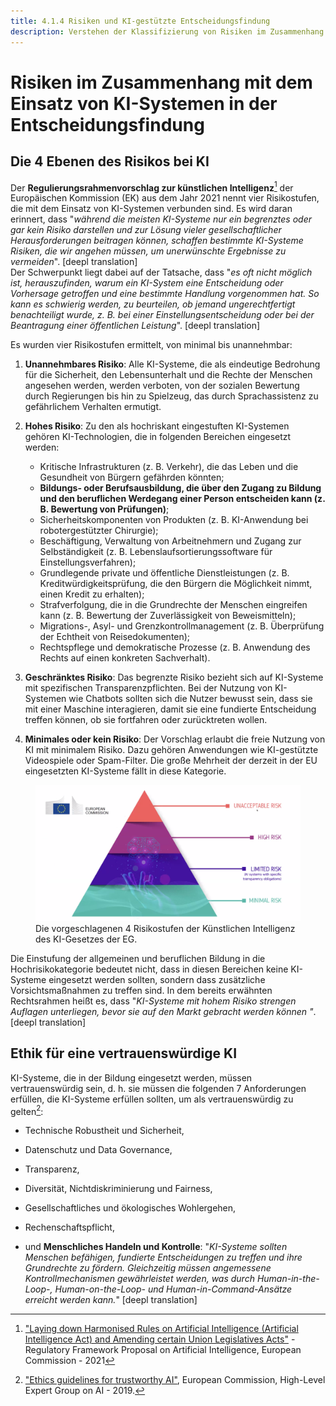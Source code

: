 ```yaml
---
title: 4.1.4 Risiken und KI-gestützte Entscheidungsfindung
description: Verstehen der Klassifizierung von Risiken im Zusammenhang mit dem Einsatz von KI-Systemen bei der Entscheidungsfindung
---
```

# Risiken im Zusammenhang mit dem Einsatz von KI-Systemen in der Entscheidungsfindung

## Die 4 Ebenen des Risikos bei KI

Der **Regulierungsrahmenvorschlag zur künstlichen Intelligenz**[^1] der Europäischen Kommission (EK) aus dem Jahr 2021 nennt vier Risikostufen, die mit dem Einsatz von KI-Systemen verbunden sind. Es wird daran erinnert, dass "*während die meisten KI-Systeme nur ein begrenztes oder gar kein Risiko darstellen und zur Lösung vieler gesellschaftlicher Herausforderungen beitragen können, schaffen bestimmte KI-Systeme Risiken, die wir angehen müssen, um unerwünschte Ergebnisse zu vermeiden*". [deepl translation]  
Der Schwerpunkt liegt dabei auf der Tatsache, dass "*es oft nicht möglich ist, herauszufinden, warum ein KI-System eine Entscheidung oder Vorhersage getroffen und eine bestimmte Handlung vorgenommen hat. So kann es schwierig werden, zu beurteilen, ob jemand ungerechtfertigt benachteiligt wurde, z. B. bei einer Einstellungsentscheidung oder bei der Beantragung einer öffentlichen Leistung*". [deepl translation]

Es wurden vier Risikostufen ermittelt, von minimal bis unannehmbar:  

1. **Unannehmbares Risiko**: Alle KI-Systeme, die als eindeutige Bedrohung für die Sicherheit, den Lebensunterhalt und die Rechte der Menschen angesehen werden, werden verboten, von der sozialen Bewertung durch Regierungen bis hin zu Spielzeug, das durch Sprachassistenz zu gefährlichem Verhalten ermutigt.  

2. **Hohes Risiko**: Zu den als hochriskant eingestuften KI-Systemen gehören KI-Technologien, die in folgenden Bereichen eingesetzt werden:
    - Kritische Infrastrukturen (z. B. Verkehr), die das Leben und die Gesundheit von Bürgern gefährden könnten;  
    - **Bildungs- oder Berufsausbildung, die über den Zugang zu Bildung und den beruflichen Werdegang einer Person entscheiden kann (z. B. Bewertung von Prüfungen)**;  
    - Sicherheitskomponenten von Produkten (z. B. KI-Anwendung bei robotergestützter Chirurgie);  
    - Beschäftigung, Verwaltung von Arbeitnehmern und Zugang zur Selbständigkeit (z. B. Lebenslaufsortierungssoftware für Einstellungsverfahren);  
    - Grundlegende private und öffentliche Dienstleistungen (z. B. Kreditwürdigkeitsprüfung, die den Bürgern die Möglichkeit nimmt, einen Kredit zu erhalten);  
    - Strafverfolgung, die in die Grundrechte der Menschen eingreifen kann (z. B. Bewertung der Zuverlässigkeit von Beweismitteln);  
    - Migrations-, Asyl- und Grenzkontrollmanagement (z. B. Überprüfung der Echtheit von Reisedokumenten);  
    - Rechtspflege und demokratische Prozesse (z. B. Anwendung des Rechts auf einen konkreten Sachverhalt).

3. **Geschränktes Risiko**: Das begrenzte Risiko bezieht sich auf KI-Systeme mit spezifischen Transparenzpflichten. Bei der Nutzung von KI-Systemen wie Chatbots sollten sich die Nutzer bewusst sein, dass sie mit einer Maschine interagieren, damit sie eine fundierte Entscheidung treffen können, ob sie fortfahren oder zurücktreten wollen.  

4. **Minimales oder kein Risiko**: Der Vorschlag erlaubt die freie Nutzung von KI mit minimalem Risiko. Dazu gehören Anwendungen wie KI-gestützte Videospiele oder Spam-Filter. Die große Mehrheit der derzeit in der EU eingesetzten KI-Systeme fällt in diese Kategorie.

<figure>
<img src="Images/AI-Risks-EC.png" alt="Representation of AI Risks by the European Commission.">
<figcaption>Die vorgeschlagenen 4 Risikostufen der Künstlichen Intelligenz des KI-Gesetzes der EG.</figcaption>
</figure>

Die Einstufung der allgemeinen und beruflichen Bildung in die Hochrisikokategorie bedeutet nicht, dass in diesen Bereichen keine KI-Systeme eingesetzt werden sollten, sondern dass zusätzliche Vorsichtsmaßnahmen zu treffen sind. In dem bereits erwähnten Rechtsrahmen heißt es, dass "*KI-Systeme mit hohem Risiko strengen Auflagen unterliegen, bevor sie auf den Markt gebracht werden können "*. [deepl translation]

## Ethik für eine vertrauenswürdige KI

KI-Systeme, die in der Bildung eingesetzt werden, müssen vertrauenswürdig sein, d. h. sie müssen die folgenden 7 Anforderungen erfüllen, die KI-Systeme erfüllen sollten, um als vertrauenswürdig zu gelten[^2]:

- Technische Robustheit und Sicherheit,

- Datenschutz und Data Governance,

- Transparenz,

- Diversität, Nichtdiskriminierung und Fairness,

- Gesellschaftliches und ökologisches Wohlergehen,

- Rechenschaftspflicht,

- und **Menschliches Handeln und Kontrolle**: "*KI-Systeme sollten Menschen befähigen, fundierte Entscheidungen zu treffen und ihre Grundrechte zu fördern. Gleichzeitig müssen angemessene Kontrollmechanismen gewährleistet werden, was durch Human-in-the-Loop-, Human-on-the-Loop- und Human-in-Command-Ansätze erreicht werden kann.*" [deepl translation]

[^1]: ["Laying down Harmonised Rules on Artificial Intelligence (Artificial Intelligence Act) and Amending certain Union Legislatives Acts"](https://digital-strategy.ec.europa.eu/en/library/proposal-regulation-laying-down-harmonised-rules-artificial-intelligence) - Regulatory Framework Proposal on Artificial Intelligence, European Commission - 2021

[^2]: ["Ethics guidelines for trustworthy AI"](https://digital-strategy.ec.europa.eu/en/library/ethics-guidelines-trustworthy-ai), European Commission, High-Level Expert Group on AI - 2019.
